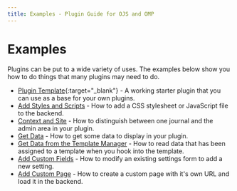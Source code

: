 ```yaml
---
title: Examples - Plugin Guide for OJS and OMP
---
```


# Examples

Plugins can be put to a wide variety of uses. The examples below show you how to do things that many plugins may need to do.

- [Plugin Template](https://github.com/pkp/pluginTemplate){:target="_blank"} - A working starter plugin that you can use as a base for your own plugins.
- [Add Styles and Scripts](./examples-styles-scripts) - How to add a CSS stylesheet or JavaScript file to the backend.
- [Context and Site](./examples-context-site) - How to distinguish between one journal and the admin area in your plugin.
- [Get Data](./examples-get-data) - How to get some data to display in your plugin.
- [Get Data from the Template Manager](./examples-get-data-template) - How to read data that has been assigned to a template when you hook into the template.
- [Add Custom Fields](./examples-custom-field) - How to modify an existing settings form to add a new setting.
- [Add Custom Page](./examples-custom-page) - How to create a custom page with it's own URL and load it in the backend.
